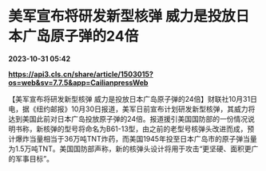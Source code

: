 # 美军宣布将研发新型核弹 威力是投放日本广岛原子弹的24倍

**2023-10-31 05:42**

**https://api3.cls.cn/share/article/1503015?os=web&sv=7.7.5&app=CailianpressWeb**

【美军宣布将研发新型核弹 威力是投放日本广岛原子弹的24倍】财联社10月31日电，据《纽约邮报》10月30日报道，美军日前宣布计划研发新型核弹，其威力将达到美国此前对日本广岛投放原子弹的24倍。报道援引美国国防部的一份情况说明书称，新核弹的型号将命名为B61-13型，由之前的老型号核弹头改进而成，预计爆炸当量相当于36万吨TNT炸药，而美国1945年投至日本广岛市的原子弹当量为1.5万吨TNT。美国国防部声称，新的核弹头设计将用于攻击“更坚硬、面积更广的军事目标”。